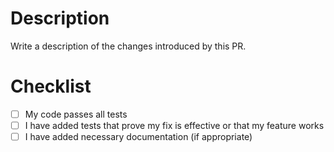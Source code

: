 # Description

Write a description of the changes introduced by this PR.

# Checklist

- [ ] My code passes all tests
- [ ] I have added tests that prove my fix is effective or that my feature works
- [ ] I have added necessary documentation (if appropriate)